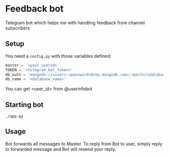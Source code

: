 # Feedback bot
Telegram bot which helps me with handling feedback from channel subscribers

## Setup
You need a `config.py` with those variables defined:
```python
master = '<your_userid>'
TOKEN = '<telegram_bot_token>'
db_auth = 'mongodb://<user>:<password>@<my.mongodb.com>:<port>/<database>'  # your MongoDB connection url
db_name = '<database_name>'
```
You can get <user_id> from @userinfobot

## Starting bot
```
./app.py
```

## Usage
Bot forwards all messages to Master.
To reply from Bot to user, simply reply to forwarded message and Bot will resend your reply.